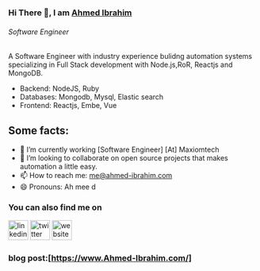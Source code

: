 
###  Hi There 👋, I am [Ahmed Ibrahim](https://ahmed-ibrahim.com/)

###### *Software Engineer*

A Software Engineer with industry experience bulidng automation systems specializing in Full Stack development with Node.js,RoR, Reactjs and MongoDB. 

* Backend: NodeJS, Ruby
* Databases: Mongodb, Mysql, Elastic search
* Frontend: Reactjs, Embe, Vue

## Some facts: 

- 🔭 I’m currently working [Software Engineer] [At] Maxiomtech
- 👯 I’m looking to collaborate on open source projects that makes automation a little easy.
- 📫 How to reach me: me@ahmed-ibrahim.com
- 😄 Pronouns: Ah mee d


### You can also find me on
[<img src='https://cdn.jsdelivr.net/npm/simple-icons@3.0.1/icons/linkedin.svg' alt='linkedin' height='40'>](https://www.linkedin.com/in/ahmedibrahhim/) [<img src='https://cdn.jsdelivr.net/npm/simple-icons@3.0.1/icons/twitter.svg' alt='twitter' height='40'>](https://twitter.com/ahmed_ibrahhim)  [<img src='https://cdn.jsdelivr.net/npm/simple-icons@3.0.1/icons/icloud.svg' alt='website' height='40'>](https://ahmed-ibrahim.com/)  


### blog post:[https://www.Ahmed-Ibrahim.com/]
